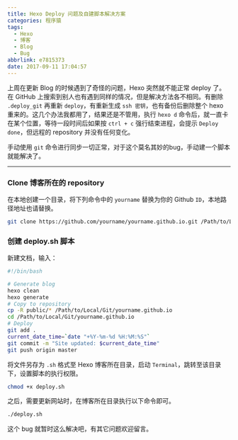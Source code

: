 ```yaml
---
title: Hexo Deploy 问题及自建脚本解决方案
categories: 程序猿
tags:
  - Hexo
  - 博客
  - Blog
  - Bug
abbrlink: e7815373
date: 2017-09-11 17:04:57
---
```


上周在更新 Blog 的时候遇到了奇怪的问题，Hexo 突然就不能正常 deploy 了。在 GitHub 上搜索到别人也有遇到同样的情况，但是解决方法各不相同。有删除 `.deploy_git` 再重新 `deploy`，有重新生成 `ssh 密钥`，也有备份后删除整个 hexo 重来的。这几个办法我都用了，结果还是不管用，执行 `hexo d` 命令后，就一直卡在某个位置，等待一段时间后如果按 `ctrl + c` 强行结束进程，会提示 `Deploy done`，但远程的 repository 并没有任何变化。

手动使用 `git` 命令进行同步一切正常，对于这个莫名其妙的bug，手动建一个脚本就能解决了。

<!--more-->

------

### Clone 博客所在的 repository

在本地创建一个目录，将下列命令中的 `yourname` 替换为你的 Github `ID`，本地路径地址也请替换。

```bash
git clone https://github.com/yourname/yourname.github.io.git /Path/to/Local/Git/yourname.github.io
```

### 创建 deploy.sh 脚本

新建文档，输入：

```bash
#!/bin/bash

# Generate blog
hexo clean
hexo generate
# Copy to repository
cp -R public/* /Path/to/Local/Git/yourname.github.io
cd /Path/to/Local/Git/yourname.github.io
# Deploy
git add .
current_date_time=`date "+%Y-%m-%d %H:%M:%S"`
git commit -m "Site updated: $current_date_time"
git push origin master
```

将文件另存为 `.sh` 格式至 Hexo 博客所在目录，启动 `Terminal`，跳转至该目录下，设置脚本的执行权限。

```bash
chmod +x deploy.sh
```

之后，需要更新网站时，在博客所在目录执行以下命令即可。

```bash
./deploy.sh
```

这个 bug 就暂时这么解决吧，有其它问题欢迎留言。
